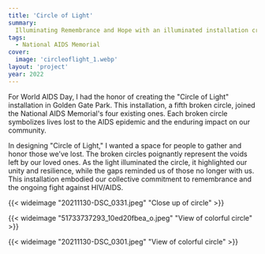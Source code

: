 ```yaml
---
title: 'Circle of Light'
summary:
  Illuminating Remembrance and Hope with an illuminated installation created for World AIDS Day 2021
tags:
  - National AIDS Memorial
cover:
  image: 'circleoflight_1.webp'
layout: 'project'
year: 2022
---
```


For World AIDS Day, I had the honor of creating the "Circle of Light" installation in Golden Gate
Park. This installation, a fifth broken circle, joined the National AIDS Memorial's four existing
ones. Each broken circle symbolizes lives lost to the AIDS epidemic and the enduring impact on our
community.

In designing "Circle of Light," I wanted a space for people to gather and honor those we’ve lost.
The broken circles poignantly represent the voids left by our loved ones. As the light illuminated
the circle, it highlighted our unity and resilience, while the gaps reminded us of those no longer
with us. This installation embodied our collective commitment to remembrance and the ongoing fight
against HIV/AIDS.

{{< wideimage "20211130-DSC_0331.jpeg" "Close up of circle" >}}

{{< wideimage "51733737293_10ed20fbea_o.jpeg" "View of colorful circle" >}}

{{< wideimage "20211130-DSC_0301.jpeg" "View of colorful circle" >}}
